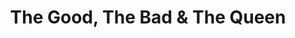 ---
title: "The Good, The Bad & The Queen"
summary: "The Good, the Bad & the Queen started as a solo project of Damon Albarn but then evolved into a \"supergroup\"."
image: "the-good-the-bad-the-queen.jpg"
apple_music_artist_url: "https://music.apple.com/gb/artist/the-good-the-bad-the-queen/319223701"
wikipedia_url: "none"
---